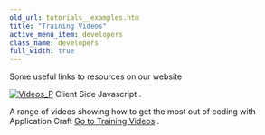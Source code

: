 ```yaml
---
old_url: tutorials__examples.htm
title: "Training Videos"
active_menu_item: developers
class_name: developers
full_width: true
---
```



Some useful links to resources on our website

[![Videos\_P](/img/docs/videos_p.png)](http://www.applicationcraft.com/developers/training-videos/client-js/) Client Side Javascript .

A range of videos showing how to get the most out of coding with Application Craft [Go to Training Videos](http://www.applicationcraft.com/developers/training-videos/client-js/) .

